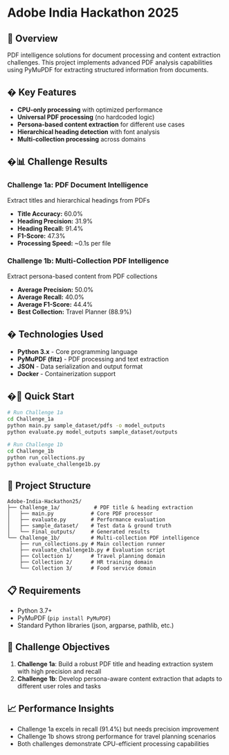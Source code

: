 # Adobe India Hackathon 2025

## 🎯 Overview
PDF intelligence solutions for document processing and content extraction challenges. This project implements advanced PDF analysis capabilities using PyMuPDF for extracting structured information from documents.

## � Key Features
- **CPU-only processing** with optimized performance
- **Universal PDF processing** (no hardcoded logic)
- **Persona-based content extraction** for different use cases
- **Hierarchical heading detection** with font analysis
- **Multi-collection processing** across domains

## �📊 Challenge Results

### Challenge 1a: PDF Document Intelligence
Extract titles and hierarchical headings from PDFs
- **Title Accuracy:** 60.0%
- **Heading Precision:** 31.9%
- **Heading Recall:** 91.4%
- **F1-Score:** 47.3%
- **Processing Speed:** ~0.1s per file

### Challenge 1b: Multi-Collection PDF Intelligence  
Extract persona-based content from PDF collections
- **Average Precision:** 50.0%
- **Average Recall:** 40.0%
- **Average F1-Score:** 44.4%
- **Best Collection:** Travel Planner (88.9%)

## �️ Technologies Used
- **Python 3.x** - Core programming language
- **PyMuPDF (fitz)** - PDF processing and text extraction
- **JSON** - Data serialization and output format
- **Docker** - Containerization support

## �🚀 Quick Start
```bash
# Run Challenge 1a
cd Challenge_1a
python main.py sample_dataset/pdfs -o model_outputs
python evaluate.py model_outputs sample_dataset/outputs

# Run Challenge 1b
cd Challenge_1b
python run_collections.py
python evaluate_challenge1b.py
```

## 📁 Project Structure
```
Adobe-India-Hackathon25/
├── Challenge_1a/           # PDF title & heading extraction
│   ├── main.py            # Core PDF processor
│   ├── evaluate.py        # Performance evaluation
│   ├── sample_dataset/    # Test data & ground truth
│   └── Final_outputs/     # Generated results
└── Challenge_1b/          # Multi-collection PDF intelligence
    ├── run_collections.py # Main collection runner
    ├── evaluate_challenge1b.py # Evaluation script
    ├── Collection 1/      # Travel planning domain
    ├── Collection 2/      # HR training domain
    └── Collection 3/      # Food service domain
```

## 📋 Requirements
- Python 3.7+
- PyMuPDF (`pip install PyMuPDF`)
- Standard Python libraries (json, argparse, pathlib, etc.)

## 🎯 Challenge Objectives
1. **Challenge 1a**: Build a robust PDF title and heading extraction system with high precision and recall
2. **Challenge 1b**: Develop persona-aware content extraction that adapts to different user roles and tasks

## 📈 Performance Insights
- Challenge 1a excels in recall (91.4%) but needs precision improvement
- Challenge 1b shows strong performance for travel planning scenarios
- Both challenges demonstrate CPU-efficient processing capabilities
